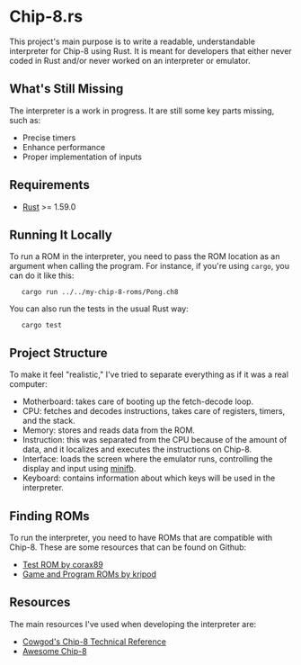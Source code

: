# Chip-8.rs

This project's main purpose is to write a readable, understandable interpreter for Chip-8 using Rust. It is meant for developers that either never coded in Rust and/or never worked on an interpreter or emulator.

What's Still Missing
--------------------

The interpreter is a work in progress. It are still some key parts missing, such as:

- Precise timers
- Enhance performance
- Proper implementation of inputs

Requirements
------------

- [Rust](https://www.rust-lang.org/pt-BR/tools/install) >= 1.59.0

Running It Locally
------------------

To run a ROM in the interpreter, you need to pass the ROM location as an argument when calling the program. For instance, if you're using `cargo`, you can do it like this:

       cargo run ../../my-chip-8-roms/Pong.ch8

You can also run the tests in the usual Rust way:

       cargo test

Project Structure
-----------------

To make it feel "realistic," I've tried to separate everything as if it was a real computer:

- Motherboard: takes care of booting up the fetch-decode loop.
- CPU: fetches and decodes instructions, takes care of registers, timers, and the stack.
- Memory: stores and reads data from the ROM.
- Instruction: this was separated from the CPU because of the amount of data, and it localizes and executes the instructions on Chip-8.
- Interface: loads the screen where the emulator runs, controlling the display and input using [minifb](https://docs.rs/minifb/latest/minifb/).
- Keyboard: contains information about which keys will be used in the interpreter.

Finding ROMs
------------

To run the interpreter, you need to have ROMs that are compatible with Chip-8. These are some resources that can be found on Github:

- [Test ROM by corax89](https://github.com/corax89/chip8-test-rom)
- [Game and Program ROMs by kripod](https://github.com/kripod/chip8-roms)

Resources
---------

The main resources I've used when developing the interpreter are:

- [Cowgod's Chip-8 Technical Reference](http://devernay.free.fr/hacks/chip8/C8TECH10.HTM)
- [Awesome Chip-8](https://chip-8.github.io/links/)
